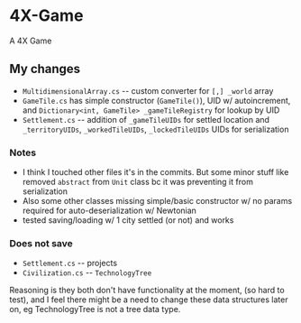 # 4X-Game
 A 4X Game 

## My changes
* `MultidimensionalArray.cs` -- custom converter for `[,] _world` array
* `GameTile.cs` has simple constructor (`GameTile()`), UID w/ autoincrement, and `Dictionary<int, GameTile> _gameTileRegistry` for lookup by UID
* `Settlement.cs` -- addition of `_gameTileUIDs` for settled location and `_territoryUIDs`, `_workedTileUIDs`, `_lockedTileUIDs` UIDs for serialization

### Notes
- I think I touched other files it's in the commits. But some minor stuff like removed `abstract` from `Unit` class bc it was preventing it from serialization
- Also some other classes missing simple/basic constructor w/ no params required for auto-deserialization w/ Newtonian
- tested saving/loading w/ 1 city settled (or not) and works

### Does not save
* `Settlement.cs` -- projects
* `Civilization.cs` -- `TechnologyTree`

Reasoning is they both don't have functionality at the moment, (so hard to test), and I feel there might be a need to change these data structures later on, eg TechnologyTree is not a tree data type.
